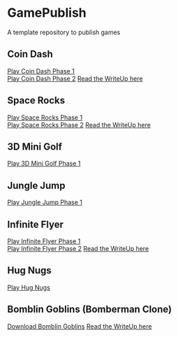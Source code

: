 # GamePublish
A template repository to publish games

## Coin Dash
[Play Coin Dash Phase 1](CoinDashP1/) 
<br>
[Play Coin Dash Phase 2](CoinDashP2/) [Read the WriteUp here](https://github.com/WCU-CS-CooperLab/gamedev-workbench-ALebo5193/blob/project-1/scratch-space/Write-up/Project-1.md)

## Space Rocks
[Play Space Rocks Phase 1](SpaceRocksP1/) 
<br>
[Play Space Rocks Phase 2](SpaceRocksP2/) [Read the WriteUp here](https://github.com/WCU-CS-CooperLab/gamedev-workbench-ALebo5193/blob/project-2/README.md)

## 3D Mini Golf
[Play 3D Mini Golf Phase 1](3DMiniGolfP1/) 

## Jungle Jump
[Play Jungle Jump Phase 1](JungleJumpP1/) 


## Infinite Flyer
[Play Infinite Flyer Phase 1](InfiniteFlyerP1/) <br>
[Play Infinite Flyer Phase 2](InfiniteFlyerP2/) [Read the WriteUp here](https://github.com/WCU-CS-CooperLab/gamedev-workbench-ALebo5193/blob/project-3/README.md)<br>

## Hug Nugs
[Play Hug Nugs](HugNugs/)

## Bomblin Goblins (Bomberman Clone)
[Download Bomblin Goblins](/) [Read the WriteUp here](https://github.com/WCU-CS-CooperLab/gamedev-workbench-ALebo5193/blob/project-4/scratch-space/Notes/CSC476_Markdown-Notes/Project%204.md)